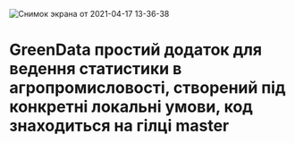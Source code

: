 ![Снимок экрана от 2021-04-17 13-36-38](https://user-images.githubusercontent.com/80537296/115110383-d780b280-9f83-11eb-9a0c-ecfd48f5cadd.png)
# GreenData простий додаток для ведення статистики в агропромисловості, створений під конкретні локальні умови, код знаходиться на гілці master

